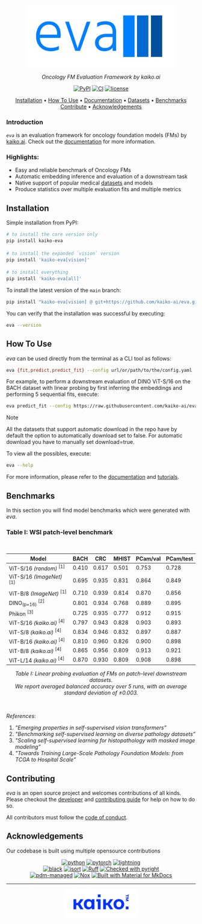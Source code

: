 <div align="center">

<img src="https://github.com/kaiko-ai/eva/blob/main/docs/images/eva-logo.png?raw=true" width="400">

<br />

_Oncology FM Evaluation Framework by kaiko.ai_

[![PyPI](https://img.shields.io/pypi/v/kaiko-eva.svg?logo=python)](https://pypi.python.org/pypi/kaiko-eva)
[![CI](https://github.com/kaiko-ai/eva/workflows/CI/badge.svg)](https://github.com/kaiko-ai/eva/actions?query=workflow%3ACI)
[![license](https://img.shields.io/badge/License-Apache%202.0-blue.svg?labelColor=gray)](https://github.com/kaiko-ai/eva#license)

<p align="center">
  <a href="#installation">Installation</a> •
  <a href="#how-to-use">How To Use</a> •
  <a href="https://kaiko-ai.github.io/eva/">Documentation</a> •
  <a href="https://kaiko-ai.github.io/eva/dev/datasets/">Datasets</a> •
  <a href="#benchmarks">Benchmarks</a> <br>
  <a href="#contributing">Contribute</a> •
  <a href="#acknowledgements">Acknowledgements</a>
</p>

</div>

### Introduction

_`eva`_ is an evaluation framework for oncology foundation models (FMs) by [kaiko.ai](https://kaiko.ai/). Check out the [documentation](https://kaiko-ai.github.io/eva/) for more information.

### Highlights:
- Easy and reliable benchmark of Oncology FMs
- Automatic embedding inference and evaluation of a downstream task
- Native support of popular medical [datasets](https://kaiko-ai.github.io/eva/dev/datasets/) and models
- Produce statistics over multiple evaluation fits and multiple metrics

## Installation

Simple installation from PyPI:
```sh
# to install the core version only
pip install kaiko-eva

# to install the expanded `vision` version
pip install 'kaiko-eva[vision]'

# to install everything
pip install 'kaiko-eva[all]'
```

To install the latest version of the `main` branch:
```sh
pip install "kaiko-eva[vision] @ git+https://github.com/kaiko-ai/eva.git"
```

You can verify that the installation was successful by executing:
```sh
eva --version
```

## How To Use

_eva_ can be used directly from the terminal as a CLI tool as follows:
```sh
eva {fit,predict,predict_fit} --config url/or/path/to/the/config.yaml 
```

For example, to perform a downstream evaluation of DINO ViT-S/16 on the BACH dataset with linear probing by first inferring the embeddings and performing 5 sequential fits, execute:
```sh
eva predict_fit --config https://raw.githubusercontent.com/kaiko-ai/eva/main/configs/vision/dino_vit/offline/bach.yaml
```

> [!NOTE] 
> All the datasets that support automatic download in the repo have by default the option to automatically download set to false. For automatic download you have to manually set download=true.


To view all the possibles, execute:
```sh
eva --help
```

For more information, please refer to the [documentation](https://kaiko-ai.github.io/eva/dev/user-guide/tutorials/offline_vs_online/) and [tutorials](https://kaiko-ai.github.io/eva/dev/user-guide/advanced/replicate_evaluations/).

## Benchmarks

In this section you will find model benchmarks which were generated with _eva_.

### Table I: WSI patch-level benchmark

<br />

<div align="center">

| Model                                            | BACH  | CRC   | MHIST | PCam/val | PCam/test |
|--------------------------------------------------|-------|-------|-------|----------|-----------|
| ViT-S/16 _(random)_	<sup>[1]</sup>               | 0.410 | 0.617 | 0.501 | 0.753    | 0.728     |
| ViT-S/16 _(ImageNet)_ <sup>[1]</sup>             | 0.695 | 0.935 | 0.831 | 0.864    | 0.849     |
| ViT-B/8 _(ImageNet)_ <sup>[1]</sup>              | 0.710 | 0.939 | 0.814 | 0.870    | 0.856     |
| DINO<sub>(p=16)</sub> <sup>[2]</sup>             | 0.801 | 0.934 | 0.768 | 0.889    | 0.895     |
| Phikon <sup>[3]</sup>                            | 0.725 | 0.935 | 0.777 | 0.912    | 0.915     |
| ViT-S/16 _(kaiko.ai)_ <sup>[4]</sup>             | 0.797 | 0.943 | 0.828 | 0.903    | 0.893     |
| ViT-S/8 _(kaiko.ai)_ <sup>[4]</sup>              | 0.834 | 0.946 | 0.832 | 0.897    | 0.887     |
| ViT-B/16 _(kaiko.ai)_	<sup>[4]</sup>             | 0.810 | 0.960 | 0.826 | 0.900    | 0.898     |
| ViT-B/8 _(kaiko.ai)_ <sup>[4]</sup>              | 0.865 | 0.956 | 0.809 | 0.913    | 0.921     |
| ViT-L/14 _(kaiko.ai)_ <sup>[4]</sup>             | 0.870 | 0.930 | 0.809 | 0.908    | 0.898     |

_Table I: Linear probing evaluation of FMs on patch-level downstream datasets.<br> We report averaged balanced accuracy
over 5 runs, with an average standard deviation of ±0.003._

</div>

<br />

_References_:
1. _"Emerging properties in self-supervised vision transformers”_
2. _"Benchmarking self-supervised learning on diverse pathology datasets”_
3. _"Scaling self-supervised learning for histopathology with masked image modeling”_
4. _"Towards Training Large-Scale Pathology Foundation Models: from TCGA to Hospital Scale”_

## Contributing

_eva_ is an open source project and welcomes contributions of all kinds. Please checkout the [developer](./docs/DEVELOPER_GUIDE.md) and [contributing guide](./docs/CONTRIBUTING.md) for help on how to do so.

All contributors must follow the [code of conduct](./docs/CODE_OF_CONDUCT.md).


## Acknowledgements

Our codebase is built using multiple opensource contributions

<div align="center">

[![python](https://img.shields.io/badge/-Python-blue?logo=python&logoColor=white)](https://github.com/pre-commit/pre-commit)
[![pytorch](https://img.shields.io/badge/PyTorch-ee4c2c?logo=pytorch&logoColor=white)](https://pytorch.org/get-started/locally/)
[![lightning](https://img.shields.io/badge/-⚡️_Lightning-792ee5?logo=pytorchlightning&logoColor=white)](https://pytorchlightning.ai/)<br>
[![black](https://img.shields.io/badge/Code%20Style-Black-black.svg?labelColor=gray)](https://black.readthedocs.io/en/stable/)
[![isort](https://img.shields.io/badge/%20imports-isort-%231674b1?style=flat&labelColor=ef8336)](https://pycqa.github.io/isort/)
[![Ruff](https://img.shields.io/endpoint?url=https://raw.githubusercontent.com/astral-sh/ruff/main/assets/badge/v2.json)](https://github.com/astral-sh/ruff)
[![Checked with pyright](https://microsoft.github.io/pyright/img/pyright_badge.svg)](https://microsoft.github.io/pyright/)<br>
[![pdm-managed](https://img.shields.io/badge/pdm-managed-blueviolet)](https://pdm-project.org)
[![Nox](https://img.shields.io/badge/%F0%9F%A6%8A-Nox-D85E00.svg)](https://github.com/wntrblm/nox)
[![Built with Material for MkDocs](https://img.shields.io/badge/Material_for_MkDocs-526CFE?logo=MaterialForMkDocs&logoColor=white)](https://squidfunk.github.io/mkdocs-material/)

</div>

---
<div align="center">
  <img src="https://github.com/kaiko-ai/eva/blob/main/docs/images/kaiko-logo.png?raw=true" width="200">
</div>
